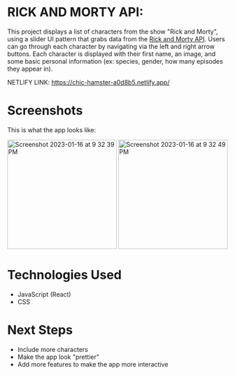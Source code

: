 # RICK AND MORTY API: 

This project displays a list of characters from the show "Rick and Morty", using a slider UI pattern that grabs data from the [Rick and Morty API](https://rickandmortyapi.com/). Users can go through each character by navigating via the left and right arrow buttons. Each character is displayed with their first name, an image, and some basic personal information (ex: species, gender, how many episodes they appear in). 

NETLIFY LINK: https://chic-hamster-a0d8b5.netlify.app/

# Screenshots
This is what the app looks like:  

<img width="250" alt="Screenshot 2023-01-16 at 9 32 39 PM" src="https://user-images.githubusercontent.com/117434437/212797063-be38462e-0301-438d-b047-2f6f2e5f54af.png">

<img width="250" alt="Screenshot 2023-01-16 at 9 32 49 PM" src="https://user-images.githubusercontent.com/117434437/212797130-c1d4da6c-e134-41dd-b60d-2963fac652b5.png">

# Technologies Used
- JavaScript (React)
- CSS
 
# Next Steps
- Include more characters
- Make the app look "prettier"
- Add more features to make the app more interactive

